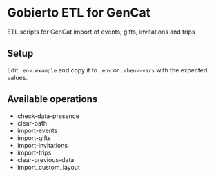 # Gobierto ETL for GenCat

ETL scripts for GenCat import of events, gifts, invitations and trips

## Setup

Edit `.env.example` and copy it to `.env` or `.rbenv-vars` with the expected values.

## Available operations

- check-data-presence
- clear-path
- import-events
- import-gifts
- import-invitations
- import-trips
- clear-previous-data
- import_custom_layout
